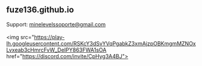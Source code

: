 ## fuze136.github.io

Support: minelevelssoporte@gmail.com
<br></br>
<img src="https://play-lh.googleusercontent.com/RSKcY3dSvYVqPgabkZ3xmAjzpOBKmgmMZNOxLvxeab3cHmrcFvW_DeIPY863FWA1sOA href="https://discord.com/invite/CpHyg3A4BJ">
